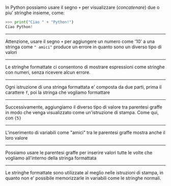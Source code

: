 In Python possiamo usare il segno `+` per visualizzare (*concatenare*) due o piu' stringhe insieme, come:
```python
>>> print("Ciao " + "Python!")
Ciao Python!
```

---

Attenzione, usare il segno `+` per aggiungere un numero come '10' a una stringa come `" amici"` produce un errore in quanto sono un diverso tipo di valori

---

Le stringhe formattate ci consentono di mostrare espressioni come stringhe con numeri, senza ricevere alcun errore.

---

Ogni istruzione di una stringa formattata e' composta da due parti, prima il carattere `f`, poi la stringa che vogliamo formattare

---

Successivamente, aggiungiamo il diverso tipo di valore tra parentesi graffe in modo che venga visualizzato come un'istruzione di stampa. Come qui, con `{5}`

---

L'inserimento di variabili come "amici" tra le parentesi graffe mostra anche il loro valore

---

Possiamo usare le parentesi graffe per inserire valori tutte le volte che vogliamo all'interno della stringa formattata

---

Le stringhe formattate sono utilizzate al meglio nelle istruzioni di stampa, in quanto non e' possibile memorizzarle in variabili come le stringhe normali.
